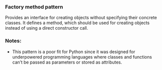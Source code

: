 ### Factory method pattern
Provides an interface for creating objects without specifying their concrete classes.
It defines a method, which should be used for creating objects instead of using a 
direct constructor call.

### Notes:
* This pattern is a poor fit for Python since it was designed for underpowered 
programming languages where classes and functions can’t be passed as parameters or 
stored as attributes.
